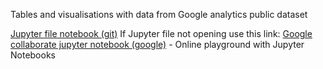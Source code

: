 Tables and visualisations with data from Google analytics public dataset

[Jupyter file notebook (git)](https://github.com/Georgitanev/google_big_query/blob/main/google_analytics.ipynb)
If Jupyter file not opening use this link:
[Google collaborate jupyter notebook (google)](https://colab.research.google.com/drive/1EuhcOP78syOATTKRFXTw5TUKStF31Q9u#scrollTo=UABXeO384M98) - Online playground with Jupyter Notebooks
